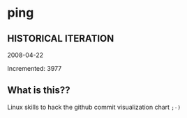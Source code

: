 # ping

## HISTORICAL ITERATION
2008-04-22

Incremented: 3977

## What is this?? 
Linux skills to hack the github commit visualization chart `;-)`
